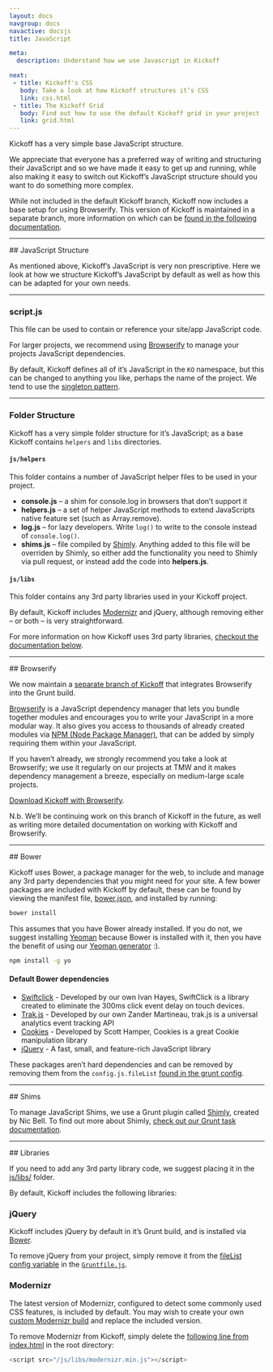 ```yaml
---
layout: docs
navgroup: docs
navactive: docsjs
title: JavaScript

meta:
  description: Understand how we use Javascript in Kickoff

next:
 - title: Kickoff's CSS
   body: Take a look at how Kickoff structures it’s CSS
   link: css.html
 - title: The Kickoff Grid
   body: Find out how to use the default Kickoff grid in your project
   link: grid.html
---
```


Kickoff has a very simple base JavaScript structure.

We appreciate that everyone has a preferred way of writing and structuring their JavaScript and so we have made it easy to get up and running, while also making it easy to switch out Kickoff’s JavaScript structure should you want to do something more complex.

While not included in the default Kickoff branch, Kickoff now includes a base setup for using Browserify.  This version of Kickoff is maintained in a separate branch, more information on which can be [found in the following documentation]().

<a name="structure"></a>
<hr class="sectionSplitter">
## JavaScript Structure

As mentioned above, Kickoff’s JavaScript is very non prescriptive.  Here we look at how we structure Kickoff’s JavaScript by default as well as how this can be adapted for your own needs.

---
### script.js

This file can be used to contain or reference your site/app JavaScript code.

For larger projects, we recommend using [Browserify](#browserify) to manage your projects JavaScript dependencies.

By default, Kickoff defines all of it’s JavaScript in the `KO` namespace, but this can be changed to anything you like, perhaps the name of the project. We tend to use the [singleton pattern](http://addyosmani.com/resources/essentialjsdesignpatterns/book/#singletonpatternjavascript).

---
### Folder Structure

Kickoff has a very simple folder structure for it’s JavaScript; as a base Kickoff contains `helpers` and `libs` directories.

#### `js/helpers`

This folder contains a number of JavaScript helper files to be used in your project.

* **console.js** – a shim for console.log in browsers that don’t support it
* **helpers.js** – a set of helper JavaScript methods to extend JavaScripts native feature set (such as Array.remove).
* **log.js** – for lazy developers.  Write `log()` to write to the console instead of `console.log()`.
* **shims.js** – file compiled by [Shimly](grunt.html#task-shimly).  Anything added to this file will be overriden by Shimly, so either add the functionality you need to Shimly via pull request, or instead add the code into **helpers.js**.


#### `js/libs`

This folder contains any 3rd party libraries used in your Kickoff project.

By default, Kickoff includes [Modernizr](http://modernizr.com/) and jQuery, although removing either – or both – is very straightforward.

For more information on how Kickoff uses 3rd party libraries, [checkout the documentation below](#libs).

<hr class="sectionSplitter">
<a name="browserify"></a>
## Browserify

We now maintain a [separate branch of Kickoff](https://github.com/tmwagency/kickoff/tree/browserify) that integrates Browserify into the Grunt build.

[Browserify](http://browserify.org/) is a JavaScript dependency manager that lets you bundle together modules and encourages you to write your JavaScript in a more modular way.  It also gives you access to thousands of already created modules via [NPM (Node Package Manager)](https://www.npmjs.org/), that can be added by simply requiring them within your JavaScript.

If you haven’t already, we strongly recommend you take a look at Browserify; we use it regularly on our projects at TMW and it makes dependency management a breeze, especially on medium-large scale projects.

[Download Kickoff with Browserify](https://github.com/tmwagency/kickoff/tree/browserify).

N.b. We’ll be continuing work on this branch of Kickoff in the future, as well as writing more detailed documentation on working with Kickoff and Browserify.

<hr class="sectionSplitter">
<a name="bower"></a>
## Bower

Kickoff uses Bower, a package manager for the web, to include and manage any 3rd party dependencies that you might need for your site. A few bower packages are included with Kickoff by default, these can be found by viewing the manifest file, [bower.json](https://github.com/tmwagency/kickoff/blob/master/bower.json), and installed by running:

```sh
bower install
```

This assumes that you have Bower already installed. If you do not, we suggest installing [Yeoman](http://yeoman.io) because Bower is installed with it, then you have the benefit of using our [Yeoman generator](yeoman.html) :).

```sh
npm install -g yo
```

#### Default Bower dependencies

* [Swiftclick](https://github.com/tmwagency/swiftclick) - Developed by our own Ivan Hayes, SwiftClick is a library created to eliminate the 300ms click event delay on touch devices.
* [Trak.js](https://github.com/tmwagency/trak.js) - Developed by our own Zander Martineau, trak.js is a universal analytics event tracking API
* [Cookies](https://github.com/ScottHamper/Cookies/) - Developed by Scott Hamper, Cookies is a great Cookie manipulation library
* [jQuery](https://github.com/jquery/jquery/) - A fast, small, and feature-rich JavaScript library

These packages aren’t hard dependencies and can be removed by removing them from the `config.js.fileList` [found in the grunt config](grunt.html#config-js).

<hr class="sectionSplitter">
<a name="shims"></a>
## Shims

To manage JavaScript Shims, we use a Grunt plugin called [Shimly](https://github.com/nicbell/Shimly), created by  Nic Bell.  To find out more about Shimly, [check out our Grunt task documentation](grunt.html#task-shimly).

<hr class="sectionSplitter">
<a name="libs"></a>
## Libraries

If you need to add any 3rd party library code, we suggest placing it in the [js/libs/](https://github.com/tmwagency/kickoff/tree/master/js/libs) folder.

By default, Kickoff includes the following libraries:

### jQuery

Kickoff includes jQuery by default in it’s Grunt build, and is installed via [Bower](#bower).

To remove jQuery from your project, simply remove it from the [fileList config variable](grunt.html#config-js) in the [`Gruntfile.js`](https://github.com/tmwagency/kickoff/blob/master/Gruntfile.js#L28).

### Modernizr

The latest version of Modernizr, configured to detect some commonly used CSS features, is included by default. You may wish to create your own [custom Modernizr build](http://www.modernizr.com/download/) and replace the included version.

To remove Modernizr from Kickoff, simply delete the [following line from index.html](https://github.com/tmwagency/kickoff/blob/master/index.html#L26) in the root directory:

```js
<script src="/js/libs/modernizr.min.js"></script>
```
